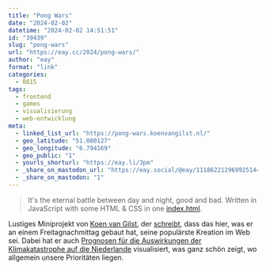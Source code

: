 ```yaml
---
title: "Pong Wars"
date: "2024-02-02"
datetime: "2024-02-02 14:51:51"
id: "39439"
slug: "pong-wars"
url: "https://eay.cc/2024/pong-wars/"
author: "eay"
format: "link"
categories:
  - 0815
tags:
  - frontend
  - games
  - visualisierung
  - web-entwicklung
meta:
  - linked_list_url: "https://pong-wars.koenvangilst.nl/"
  - geo_latitude: "51.000127"
  - geo_longitude: "6.794169"
  - geo_public: "1"
  - yourls_shorturl: "https://eay.li/3pm"
  - _share_on_mastodon_url: "https://eay.social/@eay/111862212969925144"
  - _share_on_mastodon: "1"
---
```


  

> It's the eternal battle between day and night, good and bad. Written in JavaScript with some HTML & CSS in one [index.html](https://github.com/vnglst/pong-wars/blob/main/index.html).

Lustiges Miniprojekt von [Koen van Gilst](https://koenvangilst.nl/), der [schreibt](https://koenvangilst.nl/labs/pong-wars), dass das hier, was er an einem Freitagnachmittag gebaut hat, seine populärste Kreation im Web sei. Dabei hat er auch [Prognosen für die Auswirkungen der Klimakatastrophe auf die Niederlande](https://koenvangilst.nl/labs/prognosis-2100) visualisiert, was ganz schön zeigt, wo allgemein unsere Prioritäten liegen.
